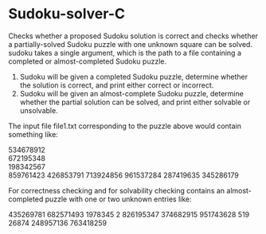 # Sudoku-solver-C

Checks whether a proposed Sudoku solution is correct and checks whether a partially-solved Sudoku puzzle with one unknown square can be solved. sudoku
takes a single argument, which is the path to a file containing a completed or almost-completed
Sudoku puzzle.

1) Sudoku will be given a completed Sudoku puzzle, determine whether the solution is correct,
and print either correct or incorrect.
2) Sudoku will be given an almost-complete Sudoku puzzle, determine whether the partial
solution can be solved, and print either solvable or unsolvable.

The input file
file1.txt corresponding to the puzzle above would contain something like:

534678912                                                         
672195348 	
198342567 	
859761423 
426853791 
713924856 
961537284 
287419635 
345286179 
  
For correctness checking and for solvability checking contains an almost-completed puzzle with one or two unknown entries like:

435269781 
682571493 
1978345 2 
826195347 
374682915 
951743628 
519 26874 
248957136 
763418259 
 




